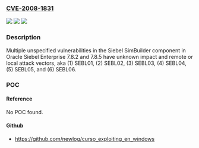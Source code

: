 ### [CVE-2008-1831](https://cve.mitre.org/cgi-bin/cvename.cgi?name=CVE-2008-1831)
![](https://img.shields.io/static/v1?label=Product&message=n%2Fa&color=blue)
![](https://img.shields.io/static/v1?label=Version&message=n%2Fa&color=blue)
![](https://img.shields.io/static/v1?label=Vulnerability&message=n%2Fa&color=brighgreen)

### Description

Multiple unspecified vulnerabilities in the Siebel SimBuilder component in Oracle Siebel Enterprise 7.8.2 and 7.8.5 have unknown impact and remote or local attack vectors, aka (1) SEBL01, (2) SEBL02, (3) SEBL03, (4) SEBL04, (5) SEBL05, and (6) SEBL06.

### POC

#### Reference
No POC found.

#### Github
- https://github.com/newlog/curso_exploiting_en_windows

